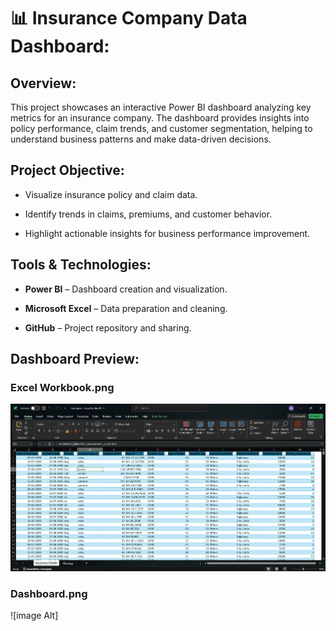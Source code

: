 # 📊 Insurance Company Data Dashboard:

## Overview:

This project showcases an interactive Power BI dashboard analyzing key metrics for an insurance company. The dashboard provides insights into policy performance, claim trends, and customer segmentation, helping to understand business patterns and make data-driven decisions.

## Project Objective:

- Visualize insurance policy and claim data.

- Identify trends in claims, premiums, and customer behavior.

- Highlight actionable insights for business performance improvement.

## Tools & Technologies:

- **Power BI** – Dashboard creation and visualization.

- **Microsoft Excel** – Data preparation and cleaning.

- **GitHub** – Project repository and sharing.

## Dashboard Preview:

### Excel Workbook.png

![image Alt](https://github.com/dharunraj0718-blip/Power-BI-project/blob/78d30bce389f587eaa6df2c3cdd930a74dbe4735/Images/Excel%20Workbook.png)

### Dashboard.png

![image Alt]




